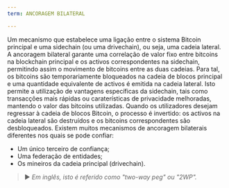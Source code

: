 ```yaml
---
term: ANCORAGEM BILATERAL

---
```

Um mecanismo que estabelece uma ligação entre o sistema Bitcoin principal e uma sidechain (ou uma drivechain), ou seja, uma cadeia lateral. A ancoragem bilateral garante uma correlação de valor fixo entre bitcoins na blockchain principal e os activos correspondentes na sidechain, permitindo assim o movimento de bitcoins entre as duas cadeias. Para tal, os bitcoins são temporariamente bloqueados na cadeia de blocos principal e uma quantidade equivalente de activos é emitida na cadeia lateral. Isto permite a utilização de vantagens específicas da sidechain, tais como transacções mais rápidas ou caraterísticas de privacidade melhoradas, mantendo o valor das bitcoins utilizadas. Quando os utilizadores desejam regressar à cadeia de blocos Bitcoin, o processo é invertido: os activos na cadeia lateral são destruídos e os bitcoins correspondentes são desbloqueados. Existem muitos mecanismos de ancoragem bilaterais diferentes nos quais se pode confiar:


- Um único terceiro de confiança;
- Uma federação de entidades;
- Os mineiros da cadeia principal (drivechain).

> ► *Em inglês, isto é referido como "two-way peg" ou "2WP".*